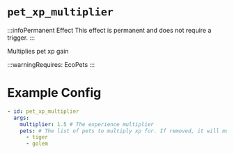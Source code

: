 # `pet_xp_multiplier`
:::infoPermanent Effect
This effect is permanent and does not require a trigger.
:::

Multiplies pet xp gain

:::warningRequires:
EcoPets
:::

# Example Config
```yaml
- id: pet_xp_multiplier
  args:
    multiplier: 1.5 # The experience multiplier
    pets: # The list of pets to multiply xp for. If removed, it will multiply all pets.
      - tiger
      - golem 
```
